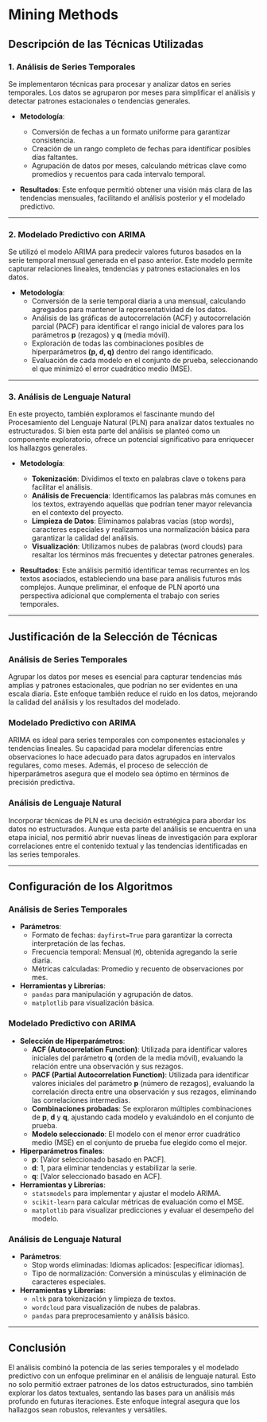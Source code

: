 # Mining Methods

## Descripción de las Técnicas Utilizadas

### 1. Análisis de Series Temporales
Se implementaron técnicas para procesar y analizar datos en series temporales. Los datos se agruparon por meses para simplificar el análisis y detectar patrones estacionales o tendencias generales.

- **Metodología**:
  - Conversión de fechas a un formato uniforme para garantizar consistencia.
  - Creación de un rango completo de fechas para identificar posibles días faltantes.
  - Agrupación de datos por meses, calculando métricas clave como promedios y recuentos para cada intervalo temporal.

- **Resultados**: Este enfoque permitió obtener una visión más clara de las tendencias mensuales, facilitando el análisis posterior y el modelado predictivo.

---

### 2. Modelado Predictivo con ARIMA
Se utilizó el modelo ARIMA para predecir valores futuros basados en la serie temporal mensual generada en el paso anterior. Este modelo permite capturar relaciones lineales, tendencias y patrones estacionales en los datos.

- **Metodología**:
  - Conversión de la serie temporal diaria a una mensual, calculando agregados para mantener la representatividad de los datos.
  - Análisis de las gráficas de autocorrelación (ACF) y autocorrelación parcial (PACF) para identificar el rango inicial de valores para los parámetros **p** (rezagos) y **q** (media móvil).
  - Exploración de todas las combinaciones posibles de hiperparámetros **(p, d, q)** dentro del rango identificado.
  - Evaluación de cada modelo en el conjunto de prueba, seleccionando el que minimizó el error cuadrático medio (MSE).

---

### 3. Análisis de Lenguaje Natural
En este proyecto, también exploramos el fascinante mundo del Procesamiento del Lenguaje Natural (PLN) para analizar datos textuales no estructurados. Si bien esta parte del análisis se planteó como un componente exploratorio, ofrece un potencial significativo para enriquecer los hallazgos generales.

- **Metodología**:
  - **Tokenización**: Dividimos el texto en palabras clave o tokens para facilitar el análisis.
  - **Análisis de Frecuencia**: Identificamos las palabras más comunes en los textos, extrayendo aquellas que podrían tener mayor relevancia en el contexto del proyecto.
  - **Limpieza de Datos**: Eliminamos palabras vacías (stop words), caracteres especiales y realizamos una normalización básica para garantizar la calidad del análisis.
  - **Visualización**: Utilizamos nubes de palabras (word clouds) para resaltar los términos más frecuentes y detectar patrones generales.

- **Resultados**: Este análisis permitió identificar temas recurrentes en los textos asociados, estableciendo una base para análisis futuros más complejos. Aunque preliminar, el enfoque de PLN aportó una perspectiva adicional que complementa el trabajo con series temporales.

---

## Justificación de la Selección de Técnicas

### Análisis de Series Temporales
Agrupar los datos por meses es esencial para capturar tendencias más amplias y patrones estacionales, que podrían no ser evidentes en una escala diaria. Este enfoque también reduce el ruido en los datos, mejorando la calidad del análisis y los resultados del modelado.

### Modelado Predictivo con ARIMA
ARIMA es ideal para series temporales con componentes estacionales y tendencias lineales. Su capacidad para modelar diferencias entre observaciones lo hace adecuado para datos agrupados en intervalos regulares, como meses. Además, el proceso de selección de hiperparámetros asegura que el modelo sea óptimo en términos de precisión predictiva.

### Análisis de Lenguaje Natural
Incorporar técnicas de PLN es una decisión estratégica para abordar los datos no estructurados. Aunque esta parte del análisis se encuentra en una etapa inicial, nos permitió abrir nuevas líneas de investigación para explorar correlaciones entre el contenido textual y las tendencias identificadas en las series temporales.

---

## Configuración de los Algoritmos

### Análisis de Series Temporales
- **Parámetros**:
  - Formato de fechas: `dayfirst=True` para garantizar la correcta interpretación de las fechas.
  - Frecuencia temporal: Mensual (`M`), obtenida agregando la serie diaria.
  - Métricas calculadas: Promedio y recuento de observaciones por mes.
- **Herramientas y Librerías**:
  - `pandas` para manipulación y agrupación de datos.
  - `matplotlib` para visualización básica.

### Modelado Predictivo con ARIMA
- **Selección de Hiperparámetros**:
  - **ACF (Autocorrelation Function)**: Utilizada para identificar valores iniciales del parámetro **q** (orden de la media móvil), evaluando la relación entre una observación y sus rezagos.
  - **PACF (Partial Autocorrelation Function)**: Utilizada para identificar valores iniciales del parámetro **p** (número de rezagos), evaluando la correlación directa entre una observación y sus rezagos, eliminando las correlaciones intermedias.
  - **Combinaciones probadas**: Se exploraron múltiples combinaciones de **p**, **d** y **q**, ajustando cada modelo y evaluándolo en el conjunto de prueba.
  - **Modelo seleccionado**: El modelo con el menor error cuadrático medio (MSE) en el conjunto de prueba fue elegido como el mejor.
- **Hiperparámetros finales**:
  - **p**: [Valor seleccionado basado en PACF].
  - **d**: 1, para eliminar tendencias y estabilizar la serie.
  - **q**: [Valor seleccionado basado en ACF].
- **Herramientas y Librerías**:
  - `statsmodels` para implementar y ajustar el modelo ARIMA.
  - `scikit-learn` para calcular métricas de evaluación como el MSE.
  - `matplotlib` para visualizar predicciones y evaluar el desempeño del modelo.

### Análisis de Lenguaje Natural
- **Parámetros**:
  - Stop words eliminadas: Idiomas aplicados: [especificar idiomas].
  - Tipo de normalización: Conversión a minúsculas y eliminación de caracteres especiales.
- **Herramientas y Librerías**:
  - `nltk` para tokenización y limpieza de textos.
  - `wordcloud` para visualización de nubes de palabras.
  - `pandas` para preprocesamiento y análisis básico.

---

## Conclusión
El análisis combinó la potencia de las series temporales y el modelado predictivo con un enfoque preliminar en el análisis de lenguaje natural. Esto no solo permitió extraer patrones de los datos estructurados, sino también explorar los datos textuales, sentando las bases para un análisis más profundo en futuras iteraciones. Este enfoque integral asegura que los hallazgos sean robustos, relevantes y versátiles.
